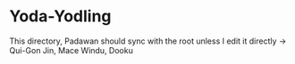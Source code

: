 # Yoda-Yodling
This directory, Padawan should sync with the root unless I edit it directly
-> Qui-Gon Jin, Mace Windu, Dooku
